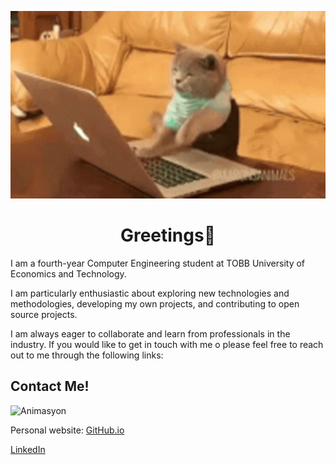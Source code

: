 <p align="center">
  
   <img src="assests/busy.gif" alt="Animasyon" width="600" height="300">
</p>


<h1 align="center">Greetings👋 </h2>
I am a fourth-year Computer Engineering student at TOBB University of Economics and Technology.


I am particularly enthusiastic about exploring new technologies and methodologies, developing my own projects, and contributing to open source projects.

I am always eager to collaborate and learn from professionals in the industry. If you would like to get in touch with me o please feel free to reach out to me through the following links:
<h2>Contact Me!</h2>
<img src="assests/fresh.gif" alt="Animasyon" width="100" height="100">

Personal website: [GitHub.io](https://ayse-sadioglu.github.io/Portfolio/)
<br/>  

 [LinkedIn](https://www.linkedin.com/in/aysesadioglu/)
<br/>  




